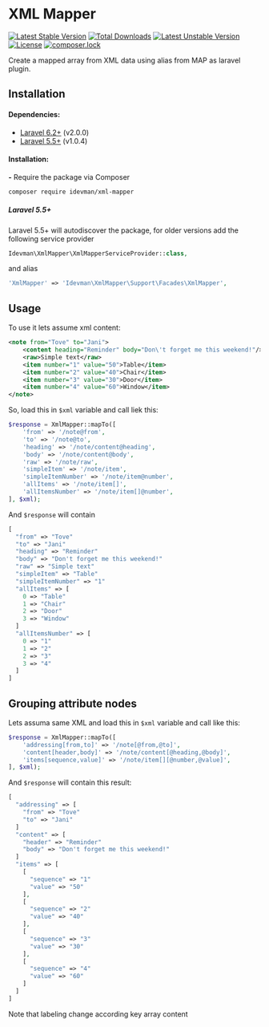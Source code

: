 # XML Mapper
[![Latest Stable Version](https://poser.pugx.org/idevman/xml-mapper/v/stable)](https://packagist.org/packages/idevman/xml-mapper)
[![Total Downloads](https://poser.pugx.org/idevman/xml-mapper/downloads)](https://packagist.org/packages/idevman/xml-mapper)
[![Latest Unstable Version](https://poser.pugx.org/idevman/xml-mapper/v/unstable)](https://packagist.org/packages/idevman/xml-mapper)
[![License](https://poser.pugx.org/idevman/xml-mapper/license)](https://packagist.org/packages/idevman/xml-mapper)
[![composer.lock](https://poser.pugx.org/idevman/xml-mapper/composerlock)](https://packagist.org/packages/idevman/xml-mapper)

Create a mapped array from XML data using alias from MAP as laravel plugin.

## Installation

#### Dependencies:

* [Laravel 6.2+](https://github.com/laravel/laravel) (v2.0.0)
* [Laravel 5.5+](https://github.com/laravel/laravel) (v1.0.4)

#### Installation:

**-** Require the package via Composer
```bash
composer require idevman/xml-mapper
```

##### Laravel 5.5+

Laravel 5.5+ will autodiscover the package, for older versions add the
following service provider
```php
Idevman\XmlMapper\XmlMapperServiceProvider::class,
```

and alias
```php
'XmlMapper' => 'Idevman\XmlMapper\Support\Facades\XmlMapper',
```

## Usage

To use it lets assume xml content: 

```xml
<note from="Tove" to="Jani">
    <content heading="Reminder" body="Don\'t forget me this weekend!"/>
    <raw>Simple text</raw>
    <item number="1" value="50">Table</item>
    <item number="2" value="40">Chair</item>
    <item number="3" value="30">Door</item>
    <item number="4" value="60">Window</item>
</note>
```

So, load this in `$xml` variable and call liek this:

```php
$response = XmlMapper::mapTo([
    'from' => '/note@from',
    'to' => '/note@to',
    'heading' => '/note/content@heading',
    'body' => '/note/content@body',
    'raw' => '/note/raw',
    'simpleItem' => '/note/item',
    'simpleItemNumber' => '/note/item@number',
    'allItems' => '/note/item[]',
    'allItemsNumber' => '/note/item[]@number',
], $xml);
```

And `$response` will contain

```php
[
  "from" => "Tove"
  "to" => "Jani"
  "heading" => "Reminder"
  "body" => "Don't forget me this weekend!"
  "raw" => "Simple text"
  "simpleItem" => "Table"
  "simpleItemNumber" => "1"
  "allItems" => [
    0 => "Table"
    1 => "Chair"
    2 => "Door"
    3 => "Window"
  ]
  "allItemsNumber" => [
    0 => "1"
    1 => "2"
    2 => "3"
    3 => "4"
  ]
]
```

## Grouping attribute nodes

Lets assuma same XML and load this in `$xml` variable and call like this:

```php
$response = XmlMapper::mapTo([
    'addressing[from,to]' => '/note[@from,@to]',
    'content[header,body]' => '/note/content[@heading,@body]',
    'items[sequence,value]' => '/note/item[][@number,@value]',
], $xml);
```

And `$response` will contain this result:

```php
[
  "addressing" => [
    "from" => "Tove"
    "to" => "Jani"
  ]
  "content" => [
    "header" => "Reminder"
    "body" => "Don't forget me this weekend!"
  ]
  "items" => [
    [
      "sequence" => "1"
      "value" => "50"
    ],
    [
      "sequence" => "2"
      "value" => "40"
    ],
    [
      "sequence" => "3"
      "value" => "30"
    ],
    [
      "sequence" => "4"
      "value" => "60"
    ]
  ]
]
```

Note that labeling change according key array content
